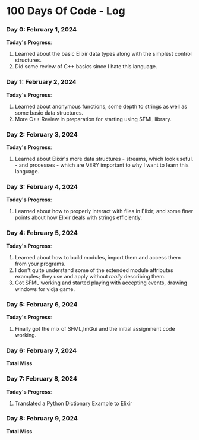 # 100 Days Of Code - Log 

### Day 0: February 1, 2024
**Today's Progress**: 
1. Learned about the basic Elixir data types along with the simplest control structures.
2. Did some review of C++ basics since I hate this language.


### Day 1: February 2, 2024
**Today's Progress**: 
1. Learned about anonymous functions, some depth to strings as well as some basic data structures.
2. More C++ Review in preparation for starting using SFML library.


### Day 2: February 3, 2024
**Today's Progress**: 
1. Learned about Elixir's more data structures - streams, which look useful. -  and processes - which are VERY important to why I want to learn this language.


### Day 3: February 4, 2024
**Today's Progress**: 
1. Learned about how to properly interact with files in Elixir; and some finer points about how Elixir deals with strings efficiently.

### Day 4: February 5, 2024
**Today's Progress**: 
1. Learned about how to build modules, import them and access them from your programs.
2. I don't quite understand some of the extended module attributes examples; they use and apply without *really* describing them. 
3. Got SFML working and started playing with accepting events, drawing windows for vidja game.


### Day 5: February 6, 2024
**Today's Progress**: 
1. Finally got the mix of SFML,ImGui and the initial assignment code working.

### Day 6: February 7, 2024
 **Total Miss**

### Day 7: February 8, 2024
**Today's Progress**: 
1. Translated a Python Dictionary Example to Elixir

### Day 8: February 9, 2024
**Total Miss**

